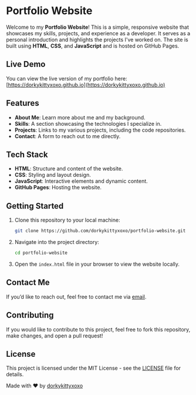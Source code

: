 # Portfolio Website

Welcome to my **Portfolio Website**! This is a simple, responsive website that showcases my skills, projects, and experience as a developer. It serves as a personal introduction and highlights the projects I've worked on. The site is built using **HTML**, **CSS**, and **JavaScript** and is hosted on GitHub Pages.

## Live Demo

You can view the live version of my portfolio here:  
[https://dorkykittyxoxo.github.io](https://dorkykittyxoxo.github.io)

## Features

- **About Me**: Learn more about me and my background.
- **Skills**: A section showcasing the technologies I specialize in.
- **Projects**: Links to my various projects, including the code repositories.
- **Contact**: A form to reach out to me directly.

## Tech Stack

- **HTML**: Structure and content of the website.
- **CSS**: Styling and layout design.
- **JavaScript**: Interactive elements and dynamic content.
- **GitHub Pages**: Hosting the website.

## Getting Started

1. Clone this repository to your local machine:

    ```bash
    git clone https://github.com/dorkykittyxoxo/portfolio-website.git
    ```

2. Navigate into the project directory:

    ```bash
    cd portfolio-website
    ```

3. Open the `index.html` file in your browser to view the website locally.

## Contact Me

If you’d like to reach out, feel free to contact me via [email](mailto:your-email@example.com).

## Contributing

If you would like to contribute to this project, feel free to fork this repository, make changes, and open a pull request!

## License

This project is licensed under the MIT License - see the [LICENSE](LICENSE) file for details.

Made with ❤️ by [dorkykittyxoxo](https://github.com/dorkykittyxoxo)
